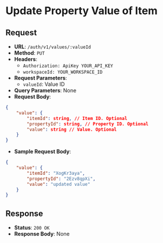 # Update Property Value of Item

## Request
* **URL**: `/auth/v1/values/:valueId`
* **Method**: `PUT`
* **Headers**:
    * `Authorization: ApiKey YOUR_API_KEY`
    * `workspaceId: YOUR_WORKSPACE_ID`
* **Request Parameters**:
    * `valueId`: Value ID
* **Query Parameters**: None
* **Request Body**:

```json
{
    "value": {
        "itemId": string, // Item ID. Optional
        "propertyId": string, // Property ID. Optional
        "value": string // Value. Optional
    }
}
```

* **Sample Request Body**:
```json
{
    "value": {
        "itemId": "XogKr3aya",
        "propertyId": "2Ezv8qpXi",
        "value": "updated value"
    }
}
```

## Response
* **Status**: `200 OK`
* **Response Body**:
None